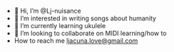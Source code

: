 - 👋 Hi, I’m @Lj-nuisance
- 👀 I’m interested in writing songs about humanity
- 🌱 I’m currently learning ukulele
- 💞️ I’m looking to collaborate on MIDI learning/how to
-  How to reach me ljacuna.love@gmail.com

<!---
Lj-nuisance/Lj-nuisance is a ✨ special ✨ repository because its `README.md` (this file) appears on your GitHub profile.
You can click the Preview link to take a look at your changes.
--->
